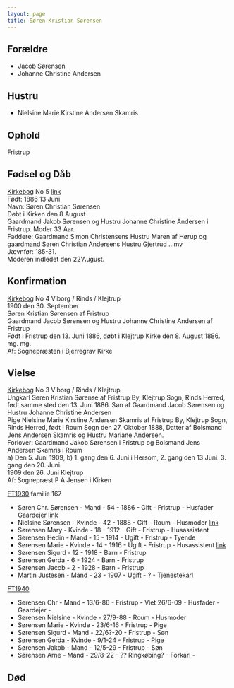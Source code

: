 ```yaml
---
layout: page
title: Søren Kristian Sørensen
---
```


## Forældre
* Jacob Sørensen
* Johanne Christine Andersen

## Hustru
* Nielsine Marie Kirstine Andersen Skamris

## Ophold
Fristrup

## Fødsel og Dåb
[Kirkebog](https://www.danishfamilysearch.dk/churchbook/sogn2045/churchlisting133926/opslag14446828) No 5
[link](https://www.danishfamilysearch.dk/kbid772171)  
Født: 1886 13 Juni  
Navn: Søren Christian Sørensen  
Døbt i Kirken den 8 August  
Gaardmand Jakob Sørensen og Hustru Johanne Christine Andersen i Fristrup. Moder 33 Aar.  
Faddere: Gaardmand Simon Christensens Hustru Maren af Hørup og gaardmand Søren Christian Andersens Hustru Gjertrud ...mv  
Jævnfør: 185-31.  
Moderen indledet den 22'August.  

## Konfirmation
[Kirkebog](https://www.danishfamilysearch.dk/churchbook/sogn2045/churchlisting13166/opslag764820) No 4
Viborg / Rinds / Klejtrup                                                                         
1900 den 30. September  
Søren Kristian Sørensen af Fristrup  
Gaardmand Jacob Sørensen og Hustru Johanne Christine Andersen af Fristrup  
Født i Fristrup den 13. Juni 1886, døbt i Klejtrup Kirke den 8. August 1886.  
mg. mg.  
Af: Sognepræsten i Bjerregrav Kirke  

## Vielse
[Kirkebog](https://www.danishfamilysearch.dk/churchbook/sogn2045/churchlisting13166/opslag764864) No 3
Viborg / Rinds / Klejtrup  
Ungkarl Søren Kristian Sørense af Fristrup By, Klejtrup Sogn, Rinds Herred, født samme sted den 13. Juni 1886. Søn af Gaardmand Jacob Sørensen og Hustru Johanne Christine Andersen  
Pige Nielsine Marie Kirstine Andersen Skamris af Fristrup By, Klejtrup Sogn, Rinds Herred, født i Roum Sogn den 27. Oktober 1888, Datter af Bolsmand Jens Andersen Skamris og Hustru Mariane Andersen.  
Forlover: Gaardmand Jakob Sørensen i Fristrup og Bolsmand Jens Andersen Skamris i Roum  
a) Den 5. Juni 1909, b) 1. gang den 6. Juni i Hersom, 2. gang den 13 Juni. 3. gang den 20. Juni.  
1909 den 26. Juni Klejtrup  
Af: Sognepræst P A Jensen i Kirken   

[FT1930](https://www.danishfamilysearch.dk/cid19096839) familie 167
* Søren Chr. Sørensen - Mand - 54 - 1886 - Gift - Fristrup - Husfader Gaardejer [link](https://www.danishfamilysearch.dk/cid19096839)  
* Nielsine Sørensen - Kvinde - 42 - 1888 - Gift - Roum - Husmoder [link](https://www.danishfamilysearch.dk/cid19096840)  
* Sørensen Mary - Kvinde - 18 - 1912 - Gift - Fristrup - Husassistent 
* Sørensen Hedin - Mand - 15 - 1914 - Ugift - Fristrup - Tyende
* Sørensen Marie - Kvinde - 14 - 1916 - Ugift - Fristrup - Husassistent [link](https://www.danishfamilysearch.dk/cid19096843)
* Sørensen Sigurd - 12 - 1918 - Barn - Fristrup
* Sørensen Gerda - 6 - 1924 - Barn - Fristrup
* Sørensen Jacob - 2 - 1928 - Barn - Fristrup
* Martin Justesen - Mand - 23 - 1907 - Ugift - ? - Tjenestekarl

[FT1940](https://www.danishfamilysearch.dk/ao/opslag17658283)
* Sørensen Chr - Mand - 13/6-86 - Fristrup - Viet 26/6-09 - Husfader - Gaardejer -
* Sørensen Nielsine - Kvinde - 27/9-88 - Roum - Husmoder
* Sørensen Marie - Kvinde - 23/6-16 - Fristrup - Pige
* Sørensen Sigurd - Mand - 22/6?-20 - Fristrup - Søn
* Sørensen Gerda - Kvinde - 9/1-24 - Fristrup - Pige
* Sørensen Jakob - Mand - 12/5-29 - Fristrup - Søn
* Sørensen Arne - Mand - 29/8-22 - ?? Ringkøbing? - Forkarl - 


## Død

